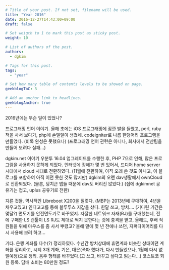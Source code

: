 ```yaml
---
# Title of your post. If not set, filename will be used.
title: "Year 2016"
date: 2016-12-27T14:43:00+09:00
draft: false

# Set weigth to 1 to mark this post as sticky post.
weight: 10

# List of authors of the post.
authors:
  - dgkim

# Tags for this post.
tags:
  - "year"

# Set how many table of contents levels to be showed on page.
geekblogToC: 3

# Add an anchor link to headlines.
geekblogAnchor: true
---
```


2016년에는 무슨 일이 있었나?

프로그래밍 언어 이야기.
올해 초에는 iOS 프로그래밍에 잠깐 발을 들였고,
perl, ruby 책을 사서 보다가,
php에 손댈일이 생겼네. codeigniter로 나름 한덩어리 프로그램을 만들었다. (비록 완성은 못했으나)
(프로그래밍 언어 관련은 아니나, 회사에서 전산팀을 만들어 보려다 실패...)

dgkim.net 이야기
우분투 16.04 업그레이드를 수행한 후, PHP 7으로 인해, 많은 프로그램을 사용하지 못하게 되었다.
인터넷에 장애가 몇 번 있어서, 드디어 home server 시대에서 cloud 시대로 전환하였다.
(11월에 전환하여, 아직 오래 쓴 것도 아니고, 이 블로그를 포함하여 아직 이전 못한 것도 많지만)
dgkim의 오랜 dav생활에서 ownCloud로 전환되었다. (물론, 덩치큰 앱들 때문에 dav도 버리진 않았다.)
(집에 dgkimnet 공유기는 접고, uplus 공유기로 전환)

지른 것들.
역사적인 Libreboot X200을 질럿다. (MBP는 2013년에 구매하여, 4년을 채우고있고)
인디고고를 통해 블루투스 지갑을 샀다. 한달 쓰고, 방치.... (기다린 기간은 몇달?)
면도기를 안전면도기로 바꾸었지.
자잘한 네트워크 자재(RJ)를 구매했는데, 전에 구매한 LS 랜툴이 LS RJ도 제대로 찍지 못한다는 것에 충격을 받고,
올해도, 후배 직원들을 위해 마우스를 좀 사서 뿌렸고?
올해 말에 몇 년 전에나 쓰던, 지퍼다이어리를 다시 사용해 보려 하고...

기타.
은행 계좌를 다수(?) 정리하였다.
수년간 방치상태에 휴면계좌 비슷한 상태이던 계좌를 정리하고,
시티 3개 계좌, 기은, 대은(폭파 했다가, 다시 만들었으나, 1월에 다시 없앨예정)으로 정리.
음주 형태를 바꾸었다.(고 쓰고, 바꾸고 싶다고 읽는다...)
코스트코 회원 등록.
담배 소비는 80만원 정도?
